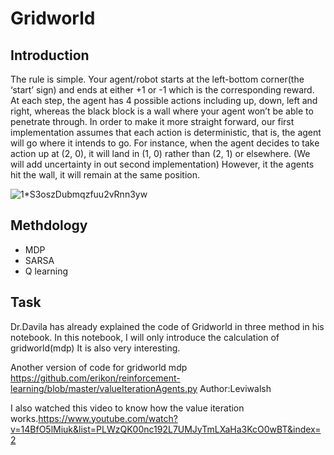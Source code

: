 # Gridworld

## Introduction

The rule is simple. Your agent/robot starts at the left-bottom corner(the ‘start’ sign) and ends at either +1 or -1 which is the corresponding reward. At each step, the agent has 4 possible actions including up, down, left and right, whereas the black block is a wall where your agent won’t be able to penetrate through. In order to make it more straight forward, our first implementation assumes that each action is deterministic, that is, the agent will go where it intends to go. For instance, when the agent decides to take action up at (2, 0), it will land in (1, 0) rather than (2, 1) or elsewhere. (We will add uncertainty in out second implementation) However, it the agents hit the wall, it will remain at the same position.

![1*S3oszDubmqzfuu2vRnn3yw](https://user-images.githubusercontent.com/111204401/184550890-c625224e-ead5-4d84-873c-0d6845a584f0.png)

## Methdology
* MDP
* SARSA
* Q learning

## Task

Dr.Davila has already explained the code of Gridworld in three method in his notebook. In this notebook, I will only introduce the calculation  of gridworld(mdp)
It is also very interesting.

Another version of code for gridworld mdp https://github.com/erikon/reinforcement-learning/blob/master/valueIterationAgents.py
Author:Leviwalsh

I also watched this video to know how the value iteration works.https://www.youtube.com/watch?v=14BfO5lMiuk&list=PLWzQK00nc192L7UMJyTmLXaHa3KcO0wBT&index=2
